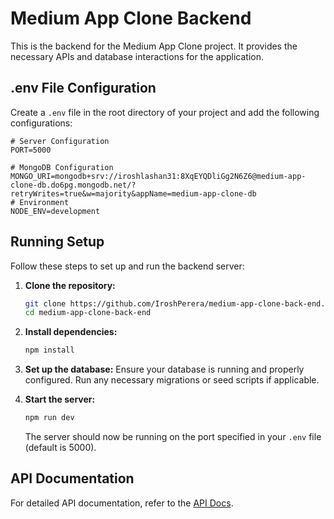 # Medium App Clone Backend

This is the backend for the Medium App Clone project. It provides the necessary APIs and database interactions for the application.

## .env File Configuration

Create a `.env` file in the root directory of your project and add the following configurations:

```env
# Server Configuration
PORT=5000

# MongoDB Configuration
MONGO_URI=mongodb+srv://iroshlashan31:8XqEYQDliGg2N6Z6@medium-app-clone-db.do6pg.mongodb.net/?retryWrites=true&w=majority&appName=medium-app-clone-db
# Environment
NODE_ENV=development
```

## Running Setup

Follow these steps to set up and run the backend server:

1. **Clone the repository:**
    ```sh
    git clone https://github.com/IroshPerera/medium-app-clone-back-end.git
    cd medium-app-clone-back-end
    ```

2. **Install dependencies:**
    ```sh
    npm install
    ```

3. **Set up the database:**
    Ensure your database is running and properly configured. Run any necessary migrations or seed scripts if applicable.

4. **Start the server:**
    ```sh
    npm run dev
    ```

    The server should now be running on the port specified in your `.env` file (default is 5000).

## API Documentation

For detailed API documentation, refer to the [API Docs](https://www.postman.com/aviation-architect-59945650/3c5eaf62-6e90-44d8-b021-b84a08c43f6a/request/l3jbg8e/update).


